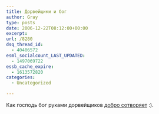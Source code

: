```yaml
---
title: Дорвейщики и бог
author: Gray
type: posts
date: 2006-12-22T08:12:00+00:00
excerpt:
url: /8280
dsq_thread_id:
  - 40406572
esml_socialcount_LAST_UPDATED:
  - 1497069722
essb_cache_expire:
  - 1613572820
categories:
  - Uncategorized

---
```








Как господь бог руками дорвейщиков <a href="http://otiec.livejournal.com/200371.html" target="_blank">добро сотворяет</a> :).